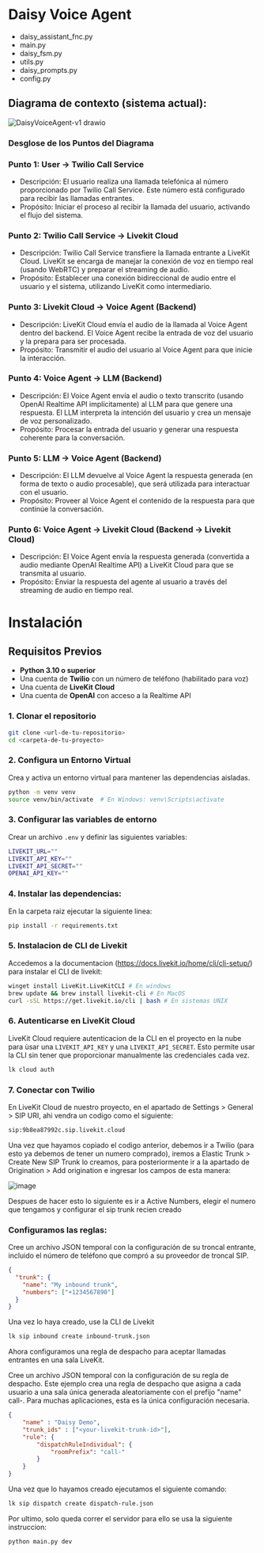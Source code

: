 # Daisy Voice Agent

- daisy_assistant_fnc.py
- main.py
- daisy_fsm.py
- utils.py
- daisy_prompts.py
- config.py

## Diagrama de contexto (sistema actual):
![DaisyVoiceAgent-v1 drawio](https://github.com/user-attachments/assets/f04e2f38-3887-4e29-b1dc-a1545966260b)

### Desglose de los Puntos del Diagrama

### **Punto 1: User → Twilio Call Service**
- Descripción: El usuario realiza una llamada telefónica al número proporcionado por Twilio Call Service. Este número está configurado para recibir las llamadas entrantes.
- Propósito: Iniciar el proceso al recibir la llamada del usuario, activando el flujo del sistema.

### **Punto 2: Twilio Call Service → Livekit Cloud**
- Descripción: Twilio Call Service transfiere la llamada entrante a LiveKit Cloud. LiveKit se encarga de manejar la conexión de voz en tiempo real (usando WebRTC) y preparar el streaming de audio.
- Propósito: Establecer una conexión bidireccional de audio entre el usuario y el sistema, utilizando LiveKit como intermediario.

### **Punto 3: Livekit Cloud → Voice Agent (Backend)**
- Descripción: LiveKit Cloud envía el audio de la llamada al Voice Agent dentro del backend. El Voice Agent recibe la entrada de voz del usuario y la prepara para ser procesada.
- Propósito: Transmitir el audio del usuario al Voice Agent para que inicie la interacción.

### **Punto 4: Voice Agent → LLM (Backend)**
- Descripción: El Voice Agent envía el audio o texto transcrito (usando OpenAI Realtime API implícitamente) al LLM para que genere una respuesta. El LLM interpreta la intención del usuario y crea un mensaje de voz personalizado.
- Propósito: Procesar la entrada del usuario y generar una respuesta coherente para la conversación.

### **Punto 5: LLM → Voice Agent (Backend)**
- Descripción: El LLM devuelve al Voice Agent la respuesta generada (en forma de texto o audio procesable), que será utilizada para interactuar con el usuario.
- Propósito: Proveer al Voice Agent el contenido de la respuesta para que continúe la conversación.

### **Punto 6: Voice Agent → Livekit Cloud (Backend → Livekit Cloud)**
- Descripción: El Voice Agent envía la respuesta generada (convertida a audio mediante OpenAI Realtime API) a LiveKit Cloud para que se transmita al usuario.
- Propósito: Enviar la respuesta del agente al usuario a través del streaming de audio en tiempo real.

# Instalación

## Requisitos Previos

- **Python 3.10 o superior**
- Una cuenta de **Twilio** con un número de teléfono (habilitado para voz)
- Una cuenta de **LiveKit Cloud**
- Una cuenta de **OpenAI** con acceso a la Realtime API

### 1. Clonar el repositorio

```bash
git clone <url-de-tu-repositorio>
cd <carpeta-de-tu-proyecto>
```

### 2. Configura un Entorno Virtual
Crea y activa un entorno virtual para mantener las dependencias aisladas.

```bash
python -m venv venv
source venv/bin/activate  # En Windows: venv\Scripts\activate
```

### 3. Configurar las variables de entorno
Crear un archivo `.env` y definir las siguientes variables:

```bash
LIVEKIT_URL=""
LIVEKIT_API_KEY=""
LIVEKIT_API_SECRET=""
OPENAI_API_KEY=""
```

### 4. Instalar las dependencias:
En la carpeta raiz ejecutar la siguiente linea:
```bash
pip install -r requirements.txt
```

### 5. Instalacion de CLI de Livekit
Accedemos a la documentacion (https://docs.livekit.io/home/cli/cli-setup/) para instalar el CLI de livekit:

```bash
winget install LiveKit.LiveKitCLI # En windows
brew update && brew install livekit-cli # En MacOS
curl -sSL https://get.livekit.io/cli | bash # En sistemas UNIX
```

### 6. Autenticarse en LiveKit Cloud

LiveKit Cloud requiere autenticacion de la CLI en el proyecto en la nube para ùsar una `LIVEKIT_API_KEY` y una  `LIVEKIT_API_SECRET`. Esto permite usar la CLI sin tener que proporcionar manualmente las credenciales cada vez.

```bash
lk cloud auth
```

### 7. Conectar con Twilio
En LiveKit Cloud de nuestro proyecto, en el apartado de Settings > General > SIP URI, ahi vendra un codigo como el siguiente:
```bash
sip:9b8ea87992c.sip.livekit.cloud
```

Una vez que hayamos copiado el codigo anterior, debemos ir a Twilio (para esto ya debemos de tener un numero comprado), iremos a Elastic Trunk > Create New SIP Trunk lo creamos, para posteriormente ir a la apartado de Origination > Add origination e ingresar los campos de esta manera: 

![image](https://github.com/user-attachments/assets/1516d753-cec2-46d5-8056-ac315360112a)

Despues de hacer esto lo siguiente es ir a Active Numbers, elegir el numero que tengamos y configurar el sip trunk recien creado

### Configuramos las reglas:
Cree un archivo JSON temporal con la configuración de su troncal entrante, incluido el número de teléfono que compró a su proveedor de troncal SIP.
```json
{
  "trunk": {
    "name": "My inbound trunk",
    "numbers": ["+1234567890"]
  }
}
```
Una vez lo haya creado, use la CLI de Livekit
```bash
lk sip inbound create inbound-trunk.json
```
Ahora configuramos una regla de despacho para aceptar llamadas entrantes en una sala LiveKit.

Cree un archivo JSON temporal con la configuración de su regla de despacho. Este ejemplo crea una regla de despacho que asigna a cada usuario a una sala única generada aleatoriamente con el prefijo "name" call-. Para muchas aplicaciones, esta es la única configuración necesaria.

```json
{
    "name" : "Daisy Demo",
    "trunk_ids" : ["<your-livekit-trunk-id>"],
    "rule": {
        "dispatchRuleIndividual": {
            "roomPrefix": "call-"
        }
    }
}   
```
Una vez que lo hayamos creado ejecutamos el siguiente comando:
```bash
lk sip dispatch create dispatch-rule.json
```

Por ultimo, solo queda correr el servidor para ello se usa la siguiente instruccion:
```bash
python main.py dev
```

